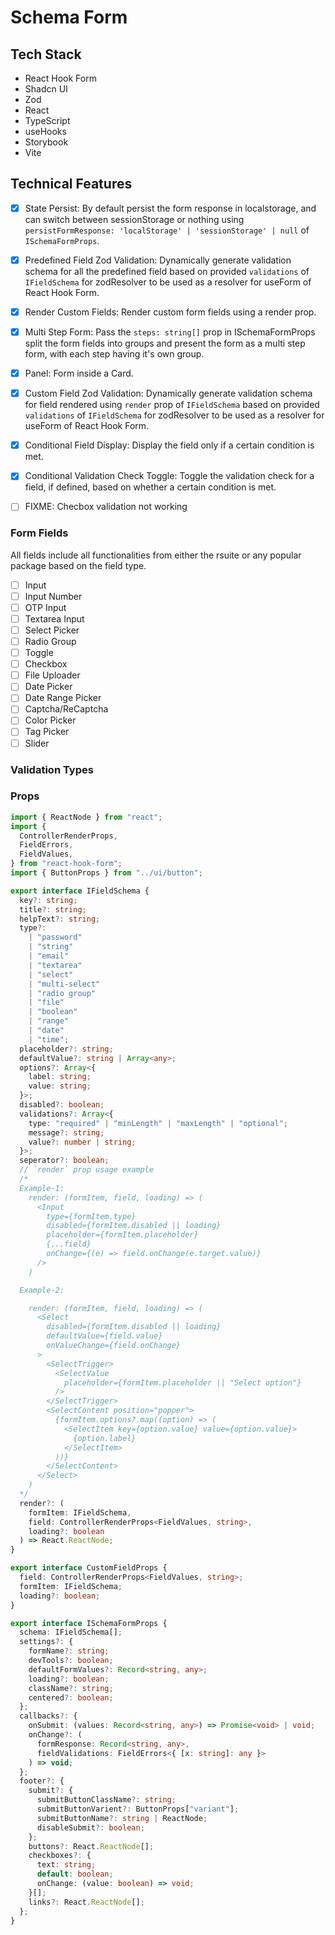 # Schema Form

## Tech Stack

- React Hook Form
- Shadcn UI
- Zod
- React
- TypeScript
- useHooks
- Storybook
- Vite

## Technical Features

- [x] State Persist: By default persist the form response in localstorage, and can switch between sessionStorage or nothing using `persistFormResponse: 'localStorage' | 'sessionStorage' | null` of `ISchemaFormProps`.
- [x] Predefined Field Zod Validation: Dynamically generate validation schema for all the predefined field based on provided `validations` of `IFieldSchema` for zodResolver to be used as a resolver for useForm of React Hook Form.
- [x] Render Custom Fields: Render custom form fields using a render prop.
- [x] Multi Step Form: Pass the `steps: string[]` prop in ISchemaFormProps split the form fields into groups and present the form as a multi step form, with each step having it's own group.
- [x] Panel: Form inside a Card.
- [x] Custom Field Zod Validation: Dynamically generate validation schema for field rendered using `render` prop of `IFieldSchema` based on provided `validations` of `IFieldSchema` for zodResolver to be used as a resolver for useForm of React Hook Form.
- [x] Conditional Field Display: Display the field only if a certain condition is met.
- [x] Conditional Validation Check Toggle: Toggle the validation check for a field, if defined, based on whether a certain condition is met.

- [ ] FIXME: Checbox validation not working

### Form Fields

All fields include all functionalities from either the rsuite or any popular package based on the field type.

- [ ] Input
- [ ] Input Number
- [ ] OTP Input
- [ ] Textarea Input
- [ ] Select Picker
- [ ] Radio Group
- [ ] Toggle
- [ ] Checkbox
- [ ] File Uploader
- [ ] Date Picker
- [ ] Date Range Picker
- [ ] Captcha/ReCaptcha
- [ ] Color Picker
- [ ] Tag Picker
- [ ] Slider
<!-- - [ ] Currency Picker
- [ ] Phone Number Picker
- [ ] Time Picker
- [ ] Time Range Picker
- [ ] Map Picker
- [ ] Credit Card Picker -->

### Validation Types

### Props

```ts
import { ReactNode } from "react";
import {
  ControllerRenderProps,
  FieldErrors,
  FieldValues,
} from "react-hook-form";
import { ButtonProps } from "../ui/button";

export interface IFieldSchema {
  key?: string;
  title?: string;
  helpText?: string;
  type?:
    | "password"
    | "string"
    | "email"
    | "textarea"
    | "select"
    | "multi-select"
    | "radio group"
    | "file"
    | "boolean"
    | "range"
    | "date"
    | "time";
  placeholder?: string;
  defaultValue?: string | Array<any>;
  options?: Array<{
    label: string;
    value: string;
  }>;
  disabled?: boolean;
  validations?: Array<{
    type: "required" | "minLength" | "maxLength" | "optional";
    message?: string;
    value?: number | string;
  }>;
  seperator?: boolean;
  // `render` prop usage example
  /*
  Example-1:
    render: (formItem, field, loading) => (
      <Input
        type={formItem.type}
        disabled={formItem.disabled || loading}
        placeholder={formItem.placeholder}
        {...field}
        onChange={(e) => field.onChange(e.target.value)}
      />
    )

  Example-2:

    render: (formItem, field, loading) => (
      <Select
        disabled={formItem.disabled || loading}
        defaultValue={field.value}
        onValueChange={field.onChange}
      >
        <SelectTrigger>
          <SelectValue
            placeholder={formItem.placeholder || "Select option"}
          />
        </SelectTrigger>
        <SelectContent position="popper">
          {formItem.options?.map((option) => (
            <SelectItem key={option.value} value={option.value}>
              {option.label}
            </SelectItem>
          ))}
        </SelectContent>
      </Select>
    )
  */
  render?: (
    formItem: IFieldSchema,
    field: ControllerRenderProps<FieldValues, string>,
    loading?: boolean
  ) => React.ReactNode;
}

export interface CustomFieldProps {
  field: ControllerRenderProps<FieldValues, string>;
  formItem: IFieldSchema;
  loading?: boolean;
}

export interface ISchemaFormProps {
  schema: IFieldSchema[];
  settings?: {
    formName?: string;
    devTools?: boolean;
    defaultFormValues?: Record<string, any>;
    loading?: boolean;
    className?: string;
    centered?: boolean;
  };
  callbacks?: {
    onSubmit: (values: Record<string, any>) => Promise<void> | void;
    onChange?: (
      formResponse: Record<string, any>,
      fieldValidations: FieldErrors<{ [x: string]: any }>
    ) => void;
  };
  footer?: {
    submit?: {
      submitButtonClassName?: string;
      submitButtonVarient?: ButtonProps["variant"];
      submitButtonName?: string | ReactNode;
      disableSubmit?: boolean;
    };
    buttons?: React.ReactNode[];
    checkboxes?: {
      text: string;
      default: boolean;
      onChange: (value: boolean) => void;
    }[];
    links?: React.ReactNode[];
  };
}
```
